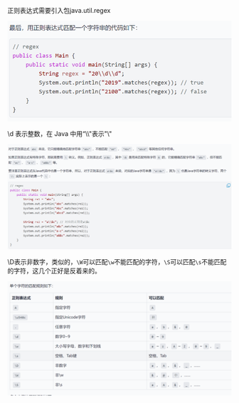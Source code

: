 正则表达式需要引入包java.util.regex

![image-20250516194850916](Java正则.assets/image-20250516194850916.png)

\d 表示整数，在 Java 中用“\\\\"表示"\\"

![image-20250516200717369](Java正则.assets/image-20250516200717369.png)

\D表示非数字，类似的，`\W`可以匹配`\w`不能匹配的字符，`\S`可以匹配`\s`不能匹配的字符，这几个正好是反着来的。

![image-20250516210104388](Java正则.assets/image-20250516210104388.png)